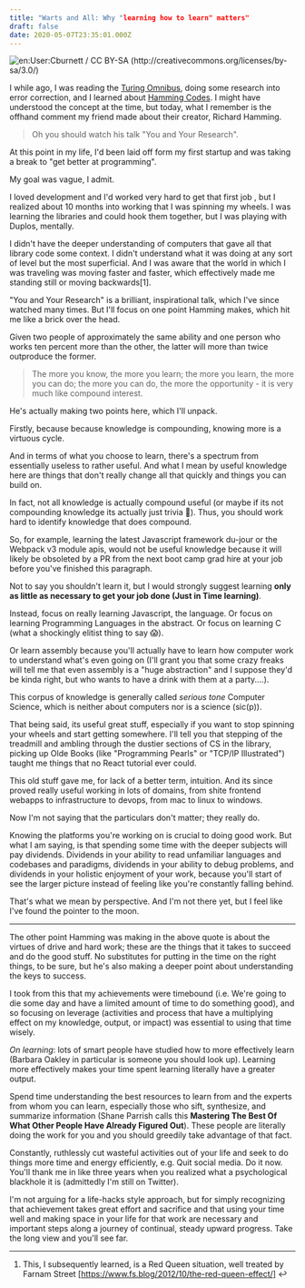 ```yaml
---
title: "Warts and All: Why "learning how to learn" matters"
draft: false
date: 2020-05-07T23:35:01.000Z
---
```



![en:User:Cburnett / CC BY-SA (http://creativecommons.org/licenses/by-sa/3.0/)](https://upload.wikimedia.org/wikipedia/commons/b/b0/Hamming%287%2C4%29.svg)


I while ago, I was reading the [Turing Omnibus](https://blog.codinghorror.com/practicing-the-fundamentals-the-new-turing-omnibus/), doing some research into error correction, and
I learned about [Hamming Codes](https://en.wikipedia.org/wiki/Hamming_code). I might have understood the concept at the time,
but today, what I remember is the offhand comment my friend made about their
creator, Richard Hamming.

> Oh you should watch his talk "You and Your Research".

At this point in my life, I'd been laid off form my first startup and was taking
a break to "get better at programming". 

My goal was vague, I admit. 

I loved
development and I'd worked very hard to get that first job , but I realized about 10 months into working that I was spinning my
wheels. I was learning the libraries and could hook them together, but I was
playing with Duplos, mentally. 

I didn't have the deeper understanding of
computers that gave all that library code some context. I didn't understand what
it was doing at any sort of level but the most superficial. And I was aware that
the world in which I was traveling was moving faster and faster, which
effectively made me standing still or moving backwards[1].

"You and Your Research" is a brilliant, inspirational talk, which I've since
watched many times. But I'll focus on one point Hamming makes, which hit me like
a brick over the head.

Given two people of approximately the same ability and one person who works ten
percent more than the other, the latter will more than twice outproduce the
former. 

>The more you know, the more you learn; the more you learn, the more you
can do; the more you can do, the more the opportunity - it is very much like
compound interest.

He's actually making two points here, which I'll unpack.

Firstly, because because knowledge is compounding, knowing more is a virtuous
cycle. 

And in terms of what you choose to learn, there's a spectrum from
essentially useless to rather useful. And what I mean by useful knowledge here
are things that don't really change all that quickly and things you can build
on. 

In fact, not all knowledge is actually compound useful (or maybe if its not
compounding knowledge its actually just trivia 🤔). Thus, you
should work hard to identify knowledge that does compound.

So, for example, learning the latest Javascript framework du-jour or the Webpack
v3 module apis, would not be useful knowledge because it will likely be
obsoleted by a PR from the next boot camp grad hire at your job before you've
finished this paragraph. 

Not to say you shouldn't learn it, but I would strongly
suggest learning **only as little as necessary to get your job done (Just in Time
learning)**. 

Instead, focus on really learning Javascript, the language. Or focus
on learning Programming Languages  in the abstract. Or focus on learning C (what
a shockingly elitist thing to say 😱). 

Or learn assembly because you'll actually
have to learn how computer work to understand what's even going on (I'll grant
you that some crazy freaks will tell me that even assembly is a "huge
abstraction" and I suppose they'd be kinda right, but who wants to have a drink
with them at a party....).

This corpus of knowledge is generally called *serious tone* Computer Science,
which is neither about computers nor is a science (sic(p)). 

That being said, its
useful great stuff, especially if you want to stop spinning your wheels and
start getting somewhere. I'll tell you that stepping of the treadmill and
ambling through the dustier sections of CS in the library, picking up Olde Books
(like "Programming Pearls" or "TCP/IP Illustrated") taught me things that no
React tutorial ever could. 

This old stuff gave me, for lack of a better term,
intuition. And its since proved really useful working in lots of domains, from
shite frontend webapps to infrastructure to devops, from mac to linux to
windows.

Now I'm not saying that the particulars don't matter; they really do. 

Knowing the platforms you're working on is crucial to doing good work. But what I am
saying, is that spending some time with the deeper subjects will pay dividends.
Dividends in your ability to read unfamiliar languages and codebases and
paradigms, dividends in your ability to debug problems, and dividends in your
holistic enjoyment of your work, because you'll start of see the larger picture
instead of feeling like you're constantly falling behind. 

That's what we mean by perspective. And I'm not there yet, but I feel like I've found the pointer to
the moon.

--------------------------------------------------------------------------------

The other point Hamming was making in the above quote is about the virtues of
drive and hard work; these are the things that it takes to succeed and do the
good stuff. No substitutes for putting in the time on the right  things, to be
sure, but he's also making a deeper point about understanding the keys to
success.

I took from this that my achievements were timebound (i.e. We're going to die
some day and have a limited amount of time to do something good), and so
focusing on leverage (activities and process that have a multiplying effect on
my knowledge, output, or impact) was essential to using that time wisely.

*On learning*: lots of smart people have studied how to more effectively learn
(Barbara Oakley in particular is someone you should look up). Learning more
effectively makes your time spent learning literally have a greater output.

Spend time understanding the best resources to learn from and the experts from
whom you can learn, especially those who sift, synthesize, and summarize
information (Shane Parrish calls this **Mastering The Best Of What Other People
Have Already Figured Out**). These people are literally doing the work for you and
you should greedily take advantage of that fact.

Constantly, ruthlessly cut wasteful activities out of your life and seek to do
things more time and energy efficiently, e.g. Quit social media. Do it now. You'll thank me in like three years when you
realized what a psychological blackhole it is (admittedly I'm still on Twitter).

I'm not arguing for a life-hacks style approach, but for simply recognizing that
achievement takes great effort and sacrifice and that using your time well and
making space in your life for that work are necessary and important steps along
a journey of continual, steady upward progress. Take the long view and you'll
see far.


--------------------------------------------------------------------------------

 1. This, I subsequently learned, is a Red Queen situation, well treated by
    Farnam Street [https://www.fs.blog/2012/10/the-red-queen-effect/]  ↩︎

